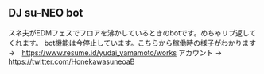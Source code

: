 ## DJ su-NEO bot

スネ夫がEDMフェスでフロアを沸かしているときのbotです。めちゃリプ返してくれます。
bot機能は今停止しています。こちらから稼働時の様子がわかります　→　https://www.resume.id/yudai_yamamoto/works 
アカウント → https://twitter.com/HonekawasuneoaB
